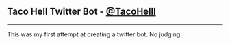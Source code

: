 ## Taco Hell Twitter Bot - [@TacoHelll](http://twitter.com/tacohelll)
---------------------------------------------------------------------
This was my first attempt at creating a twitter bot. No judging.